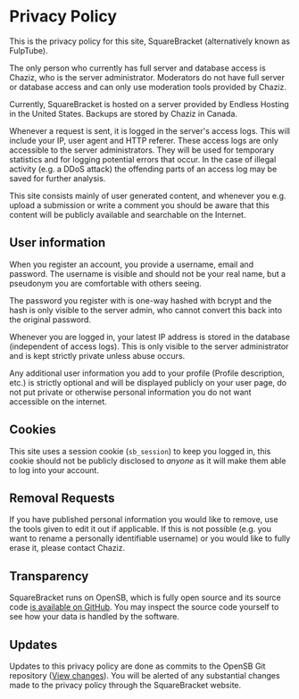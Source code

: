 # Privacy Policy

This is the privacy policy for this site, SquareBracket (alternatively known as FulpTube).

The only person who currently has full server and database access is Chaziz, who is the server administrator. Moderators do not have full server or database access and can only use moderation tools provided by Chaziz.

Currently, SquareBracket is hosted on a server provided by Endless Hosting in the United States. Backups are stored by Chaziz in Canada.

Whenever a request is sent, it is logged in the server's access logs. This will include your IP, user agent and HTTP referer. These access logs are only accessible to the server administrators. They will be used for temporary statistics and for logging potential errors that occur. In the case of illegal activity (e.g. a DDoS attack) the offending parts of an access log may be saved for further analysis.

This site consists mainly of user generated content, and whenever you e.g. upload a submission or write a comment you should be aware that this content will be publicly available and searchable on the Internet.

## User information
When you register an account, you provide a username, email and password. The username is visible and should not be your real name, but a pseudonym you are comfortable with others seeing.

The password you register with is one-way hashed with bcrypt and the hash is only visible to the server admin, who cannot convert this back into the original password.

Whenever you are logged in, your latest IP address is stored in the database (independent of access logs). This is only visible to the server administrator and is kept strictly private unless abuse occurs.

Any additional user information you add to your profile (Profile description, etc.) is strictly optional and will be displayed publicly on your user page, do not put private or otherwise personal information you do not want accessible on the internet.

## Cookies
This site uses a session cookie (`sb_session`) to keep you logged in, this cookie should not be publicly disclosed to *anyone* as it will make them able to log into your account.

## Removal Requests
If you have published personal information you would like to remove, use the tools given to edit it out if applicable. If this is not possible (e.g. you want to rename a personally identifiable username) or you would like to fully erase it, please contact Chaziz.

## Transparency
SquareBracket runs on OpenSB, which is fully open source and its source code [is available on GitHub](https://github.com/Bluffingo/OpenSB). You may inspect the source code yourself to see how your data is handled by the software.

## Updates
Updates to this privacy policy are done as commits to the OpenSB Git repository ([View changes](https://github.com/Bluffingo/OpenSB/blob/main/private/skins/common/markdown/privacy_policy.md)). You will be alerted of any substantial changes made to the privacy policy through the SquareBracket website.
